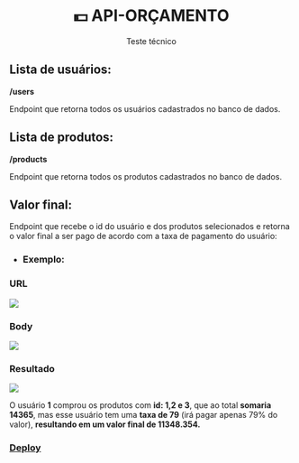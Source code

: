 <h1 align="center">💵 API-ORÇAMENTO </h1>
<p align="center">Teste técnico</p>

<h2>Lista de usuários:</h2>
<strong> /users </strong>
<p>Endpoint que retorna todos os usuários cadastrados no banco de dados.</p>

<h2>Lista de produtos:</h2>
<strong> /products </strong>
<p> Endpoint que retorna todos os produtos cadastrados no banco de dados.</p>

<h2>Valor final:</h2>
<p> Endpoint que recebe o id do usuário e dos produtos selecionados e retorna o valor final a ser pago de acordo com a taxa de pagamento do usuário:</p>

<ul>
  <li>
    <h3>Exemplo:</h3>
   </li>
</ul>

<h3>URL</h3>
<img src= "https://user-images.githubusercontent.com/102433664/218233148-976def25-9ef4-4830-a1e5-81ee68748d61.png" />

<h3>Body</h3>
<img src="https://user-images.githubusercontent.com/102433664/218231416-4003ae6a-2b5a-476d-8642-f52454be83be.png" />

<h3>Resultado</h3>
<img src="https://user-images.githubusercontent.com/102433664/218231818-9c72c2e7-1a9c-4142-ac81-46e456cb94ff.png" />


<p> O usuário <strong>1</strong> comprou os produtos com <strong>id: 1,2 e 3</strong>, que ao total <strong>somaria 14365</strong>,
mas esse usuário tem uma <strong>taxa de 79</strong> (irá pagar apenas 79% do valor), <strong>resultando em um valor final de 11348.354.</strong> </p>

### [Deploy](https://api-orcamento.onrender.com/)
